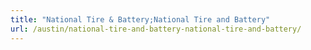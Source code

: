 ```yaml
---
title: "National Tire & Battery;National Tire and Battery"
url: /austin/national-tire-and-battery-national-tire-and-battery/
---
```

